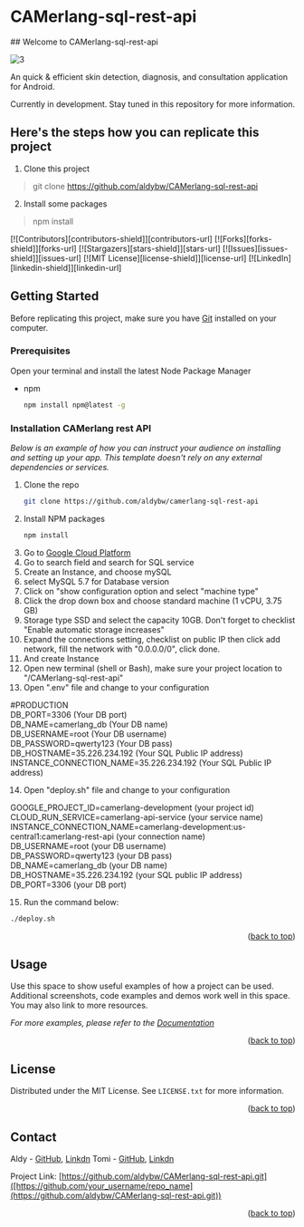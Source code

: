 # CAMerlang-sql-rest-api
<div id="top"></div>
## Welcome to CAMerlang-sql-rest-api

![3](https://user-images.githubusercontent.com/86178738/168820192-342b7f6d-0572-48f8-84b7-5e95b0dcf200.png)

An quick &amp; efficient skin detection, diagnosis, and consultation application for Android.

Currently in development. Stay tuned in this repository for more information.

## Here's the steps how you can replicate this project

1. Clone this project

> git clone https://github.com/aldybw/CAMerlang-sql-rest-api

2. Install some packages

> npm install

[![Contributors][contributors-shield]][contributors-url]
[![Forks][forks-shield]][forks-url]
[![Stargazers][stars-shield]][stars-url]
[![Issues][issues-shield]][issues-url]
[![MIT License][license-shield]][license-url]
[![LinkedIn][linkedin-shield]][linkedin-url]

<!-- GETTING STARTED -->
## Getting Started

Before replicating this project, make sure you have [Git](https://git-scm.com/downloads) installed on your computer.

### Prerequisites

Open your terminal and install the latest Node Package Manager
* npm
  ```sh
  npm install npm@latest -g
  ```

### Installation CAMerlang rest API

_Below is an example of how you can instruct your audience on installing and setting up your app. This template doesn't rely on any external dependencies or services._

1. Clone the repo
   ```sh
   git clone https://github.com/aldybw/camerlang-sql-rest-api
   ```
3. Install NPM packages
   ```sh
   npm install
   ```
5. Go to [Google Cloud Platform](https://console.cloud.google.com/)
6. Go to search field and search for SQL service
7. Create an Instance, and choose mySQL
8. select MySQL 5.7 for Database version
9. Click on "show configuration option and select "machine type"
10. Click the drop down box and choose standard machine (1 vCPU, 3.75 GB)
11. Storage type SSD and select the capacity 10GB. Don't forget to checklist "Enable automatic storage increases"
12. Expand the connections setting, checklist on public IP then click add network, fill the network with "0.0.0.0/0", click done.
13. And create Instance
14. Open new terminal (shell or Bash), make sure your project location to "/CAMerlang-sql-rest-api"
15. Open ".env" file and change to your configuration

#PRODUCTION<br>
DB_PORT=3306 (Your DB port)<br>
DB_NAME=camerlang_db (Your DB name)<br>
DB_USERNAME=root (Your DB username)<br>
DB_PASSWORD=qwerty123 (Your DB pass)<br>
DB_HOSTNAME=35.226.234.192 (Your SQL Public IP address)<br>
INSTANCE_CONNECTION_NAME=35.226.234.192 (Your SQL Public IP address)

14. Open "deploy.sh" file and change to your configuration

GOOGLE_PROJECT_ID=camerlang-development (your project id)<br>
CLOUD_RUN_SERVICE=camerlang-api-service (your service name)<br>
INSTANCE_CONNECTION_NAME=camerlang-development:us-central1:camerlang-rest-api (your connection name)<br>
DB_USERNAME=root (your DB username)<br>
DB_PASSWORD=qwerty123 (your DB pass)<br>
DB_NAME=camerlang_db (your DB name)<br>
DB_HOSTNAME=35.226.234.192 (your SQL public IP address)<br>
DB_PORT=3306 (your DB port)

15. Run the command below:
   ```sh
   ./deploy.sh
   ```
<p align="right">(<a href="#top">back to top</a>)</p>



<!-- USAGE EXAMPLES -->
## Usage

Use this space to show useful examples of how a project can be used. Additional screenshots, code examples and demos work well in this space. You may also link to more resources.

_For more examples, please refer to the [Documentation](https://example.com)_

<p align="right">(<a href="#top">back to top</a>)</p>

<!-- LICENSE -->
## License

Distributed under the MIT License. See `LICENSE.txt` for more information.

<p align="right">(<a href="#top">back to top</a>)</p>

<!-- CONTACT -->
## Contact

Aldy - [GitHub](https://github.com/aldybw), [Linkdn](https://www.linkedin.com/in/aldycky-bagus-witjaksana-4969441b0/)
Tomi - [GitHub](https://github.com/kurak57), [Linkdn](https://www.linkedin.com/mwlite/in/tomi-timutius-31b1ba137)

Project Link: [https://github.com/aldybw/CAMerlang-sql-rest-api.git]([https://github.com/your_username/repo_name](https://github.com/aldybw/CAMerlang-sql-rest-api.git))

<p align="right">(<a href="#top">back to top</a>)</p>
